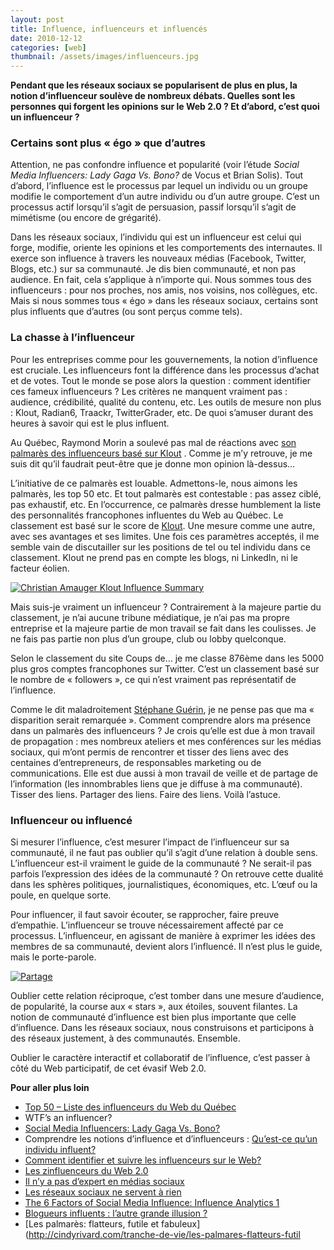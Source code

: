 ```yaml
---
layout: post
title: Influence, influenceurs et influencés
date: 2010-12-12
categories: [web]
thumbnail: /assets/images/influenceurs.jpg
---
```


**Pendant que les réseaux sociaux se popularisent de plus en plus, la notion d’influenceur soulève de nombreux débats. Quelles sont les personnes qui forgent les opinions sur le Web 2.0 ? Et d’abord, c’est quoi un influenceur ?**

### Certains sont plus « égo » que d’autres

Attention, ne pas confondre influence et popularité (voir l’étude *Social Media Influencers: Lady Gaga Vs. Bono?* de Vocus et Brian Solis). Tout d’abord, l’influence est le processus par lequel un individu ou un groupe modifie le comportement d’un autre individu ou d’un autre groupe. C’est un processus actif lorsqu’il s’agit de persuasion, passif lorsqu’il s’agit de mimétisme (ou encore de grégarité).

Dans les réseaux sociaux, l’individu qui est un influenceur est celui qui forge, modifie, oriente les opinions et les comportements des internautes. Il exerce son influence à travers les nouveaux médias (Facebook, Twitter, Blogs, etc.) sur sa communauté. Je dis bien communauté, et non pas audience. En fait, cela s’applique à n’importe qui. Nous sommes tous des influenceurs : pour nos proches, nos amis, nos voisins, nos collègues, etc. Mais si nous sommes tous « égo » dans les réseaux sociaux, certains sont plus influents que d’autres (ou sont perçus comme tels).

### La chasse à l’influenceur

Pour les entreprises comme pour les gouvernements, la notion d’influence est cruciale. Les influenceurs font la différence dans les processus d’achat et de votes. Tout le monde se pose alors la question : comment identifier ces fameux influenceurs ? Les critères ne manquent vraiment pas : audience, crédibilité, qualité du contenu, etc. Les outils de mesure non plus : Klout, Radian6, Traackr, TwitterGrader, etc. De quoi s’amuser durant des heures à savoir qui est le plus influent.

Au Québec, Raymond Morin a soulevé pas mal de réactions avec [son palmarès des influenceurs basé sur Klout](http://raymondmorin.com/2010/11/portfolio/le-top-100-des-influenceurs-du-web-2-0-au-quebec/) . Comme je m’y retrouve, je me suis dit qu’il faudrait peut-être que je donne mon opinion là-dessus…

L’initiative de ce palmarès est louable. Admettons-le, nous aimons les palmarès, les top 50 etc. Et tout palmarès est contestable : pas assez ciblé, pas exhaustif, etc. En l’occurrence, ce palmarès dresse humblement la liste des personnalités francophones influentes du Web au Québec. Le classement est basé sur le score de [Klout](http://www.klout.com/). Une mesure comme une autre, avec ses avantages et ses limites. Une fois ces paramètres acceptés, il me semble vain de discutailler sur les positions de tel ou tel individu dans ce classement. Klout ne prend pas en compte les blogs, ni LinkedIn, ni le facteur éolien.

[![Christian Amauger Klout Influence Summary](../i0.wp.com/www.christianamauger.com/wp-content/uploads/2010/12/Christian-Amauger-Klout-Influence-Summarycfa1.png?resize=639%2C552&amp;ssl=1)](../i0.wp.com/www.christianamauger.com/wp-content/uploads/2010/12/Christian-Amauger-Klout-Influence-Summaryeb45.png?ssl=1)

Mais suis-je vraiment un influenceur ? Contrairement à la majeure partie du classement, je n’ai aucune tribune médiatique, je n’ai pas ma propre entreprise et la majeure partie de mon travail se fait dans les coulisses. Je ne fais pas partie non plus d’un groupe, club ou lobby quelconque.

Selon le classement du site Coups de… je me classe 876ème dans les 5000 plus gros comptes francophones sur Twitter. C’est un classement basé sur le nombre de « followers », ce qui n’est vraiment pas représentatif de l’influence.

Comme le dit maladroitement [Stéphane Guérin](http://www.stephguerin.com/archives/les_zinfluenceurs_du_web_20/), je ne pense pas que ma « disparition serait remarquée ». Comment comprendre alors ma présence dans un palmarès des influenceurs ? Je crois qu’elle est due à mon travail de propagation : mes nombreux ateliers et mes conférences sur les médias sociaux, qui m’ont permis de rencontrer et tisser des liens avec des centaines d’entrepreneurs, de responsables marketing ou de communications. Elle est due aussi à mon travail de veille et de partage de l’information (les innombrables liens que je diffuse à ma communauté). Tisser des liens. Partager des liens. Faire des liens. Voilà l’astuce.

### Influenceur ou influencé

Si mesurer l’influence, c’est mesurer l’impact de l’influenceur sur sa communauté, il ne faut pas oublier qu’il s’agit d’une relation à double sens. L’influenceur est-il vraiment le guide de la communauté ? Ne serait-il pas parfois l’expression des idées de la communauté ? On retrouve cette dualité dans les sphères politiques, journalistiques, économiques, etc. L’œuf ou la poule, en quelque sorte.

Pour influencer, il faut savoir écouter, se rapprocher, faire preuve d’empathie. L’influenceur se trouve nécessairement affecté par ce processus. L’influenceur, en agissant de manière à exprimer les idées des membres de sa communauté, devient alors l’influencé. Il n’est plus le guide, mais le porte-parole.

[![Partage](../i1.wp.com/www.christianamauger.com/wp-content/uploads/2010/12/2230236391_20ef0c05bf_o9961.jpg?resize=600%2C399&amp;ssl=1)](../i1.wp.com/www.christianamauger.com/wp-content/uploads/2010/12/2230236391_20ef0c05bf_o.jpg?fit=1200%2C800&amp;ssl=1)

Oublier cette relation réciproque, c’est tomber dans une mesure d’audience, de popularité, la course aux « stars », aux étoiles, souvent filantes. La notion de communauté d’influence est bien plus importante que celle d’influence. Dans les réseaux sociaux, nous construisons et participons à des réseaux justement, à des communautés. Ensemble.

Oublier le caractère interactif et collaboratif de l’influence, c’est passer à côté du Web participatif, de cet évasif Web 2.0.

**Pour aller plus loin**

- [Top 50 – Liste des influenceurs du Web du Québec](http://raymondmorin.com/2010/12/portfolio/top-50-influenceurs-du-web-au-quebec/)
- WTF’s an influencer?
- [Social Media Influencers: Lady Gaga Vs. Bono?](http://www.vocus.com/social-media/influencer/index.asp)
- Comprendre les notions d’influence et d’influenceurs : [Qu’est-ce qu’un individu influent?](http://www.julielemonde.com/communaute-virtuelle/individu-influent/)
- [Comment identifier et suivre les influenceurs sur le Web?](http://www.commentcamarche.net/faq/29282-comment-identifier-et-suivre-les-influenceurs-sur-le-web)
- [Les zinfluenceurs du Web 2.0](http://www.stephguerin.com/archives/les_zinfluenceurs_du_web_20/)
- [Il n’y a pas d’expert en médias sociaux](http://www.lesaffaires.com/secteurs-d-activite/medias-et-communications/tim-baker--il-n-y-a-pas-d-experts-en-medias-sociaux/520380)
- [Les réseaux sociaux ne servent à rien](http://blog.tcrouzet.com/2010/12/05/les-reseaux-sociaux-ne-servent-a-rien/)
- [The 6 Factors of Social Media Influence: Influence Analytics 1](http://lithosphere.lithium.com/t5/Building-Community-the-Platform/The-6-Factors-of-Social-Media-Influence-Influence-Analytics-1/ba-p/5708)
- [Blogueurs influents : l’autre grande illusion ?](http://www.choblab.com/marketing-internet/blogueurs-influents-lautre-grande-illusion-2512.html)
- [Les palmarès: flatteurs, futile et fabuleux](http://cindyrivard.com/tranche-de-vie/les-palmares-flatteurs-futil
